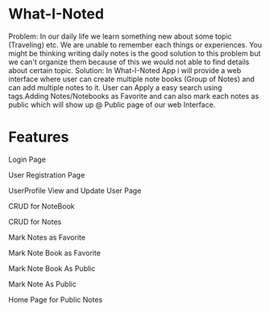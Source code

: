 # What-I-Noted
Problem:  In our daily life we learn something new about some topic (Traveling) etc. We are unable to remember each things or experiences.  You might be thinking writing daily notes is the good solution to this problem but we can't organize them because of this we would not able to find details about certain topic.  Solution:  In What-I-Noted App i will provide a web interface where user can create multiple note books (Group of Notes) and can add multiple notes to it. User can Apply a easy search using tags.Adding Notes/Notebooks as Favorite and can also mark each notes as public which will show up @ Public page of our web Interface.

# Features
  Login Page
  
  User Registration Page
  
  UserProfile View and Update User Page
  
  CRUD for NoteBook
  
  CRUD for Notes
  
  Mark Notes as Favorite
  
  Mark Note Book as Favorite
  
  Mark Note Book As Public
  
  Mark Note As Public
  
  Home Page for Public Notes
  

